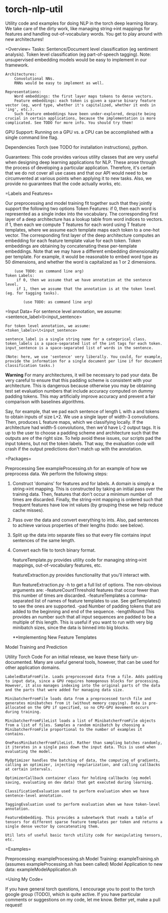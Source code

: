 # torch-nlp-util
Utility code and examples for doing NLP in the torch deep learning library. We take care of the dirty work, like managing string->int mappings for features and handling out-of-vocabulary words. You get to play around with new architectures!

=Overview=
	Tasks:
		Sentence/Document level classification (eg sentiment analysis). 
		Token level classification (eg part-of-speech tagging).
		Note: unsupervised embedding models would be easy to implement in our framework.
		
	Architectures:
		Convolutional NNs. 
		RNNs would be easy to implement as well. 

	Representations:
		Word embeddings: the first layer maps tokens to dense vectors.
		Feature embeddings: each token is given a sparse binary feature vector (eg, word type, whether it's capitalized, whether it ends in 'ing', etc.). 
		Such feature embeddings have been under-explored, despite being crucial in certain applications, because the implementation is more complicated. See TODO for more info. You should try them! 


GPU Support:
	Running on a GPU vs. a CPU can be accomplished with a single command line flag. 

Dependencies
	Torch (see TODO for installation instructions), python. 


Guarantees:
	This code provides various utility classes that are very useful when designing deep learning applications for NLP. These arose through the process of developing a particular application. Therefore, it's certain that we do not cover all use cases and that our API would need to be circumvented at various points when applying it to new tasks. Also, we provide no guarantees that the code actually works, etc.


=Labels and Features=

Our preprocessing and model training fit together such that they jointly support the following two options
	Token Features: 
		if 0, then each word is represented as a single index into the vocabulary. The corresponding first layer of a deep architecture has a lookup table from word indices to vectors. 
		if 1, then each we compute T features for each word using T feature templates, where we assume each template maps each token to a one-hot vector. The corresponding first layer of the deep architecture computes an embedding for each feature template value for each token. Token embeddings are obtaining by concatenating these per-template embeddings. Note that we may have a different embedding dimensionality per template. For example, it would be reasonable to embed word type as 50 dimensions, and whether the word is capitalized as 1 or 2 dimensions. 

		(use TODO: as command line arg)
	Token Labels:
		 if 0, then we assume that we have annotation at the sentence level. 
		 if 1, then we assume that the annotation is at the token level (eg. for tagging tasks).

			(use TODO: as command line arg)

=Input Data=
	For sentence level annotation, we assume:
	<sentence_label>\t<input_sentence>
	
	For token level annotation, we assume:
	<token_labels>\t<input_sentence>

	sentence_label is a single string name for a categorical class. token_labels is a space-separated list of the int tags for each token. input_sentence is a space-separated list of words in the sentence.

	(Note: here, we use 'sentence' very liberally. You could, for example, provide the information for a single document per line if for document classification tasks.)

**Warning**
For many architectures, it will be necessary to pad your data. Be very careful to ensure that this padding scheme is consistent with your architecture. This is dangerous because otherwise you may be obtaining test set evaluation numbers that include accuracy computed on dummy padding tokens. This may artificially improve accuracy and prevent a fair comparison with baselines algorithms. 

Say, for example, that we pad each sentence of length L with a <START> and <END> tokens to obtain inputs of size L+2. We use a single layer of width-3 convolutions. Then, produces L feature maps, which we classifying locally. If the architecture had width-5 convolutions, then we'd have L-2 output tags. It is up to the user to choose a padding scheme and architecture such that the  outputs are of the right size. To help avoid these issues, our scripts pad the input tokens, but not the token labels. That way, the evaluation code will crash if the output predictions don't match up with the annotation. 


=Packages=

Preprocessing
See exampleProcessing.sh for an example of how we preprocess data. We perform the following steps:

1) Construct 'domains' for features and for labels. A domain is simply a string->int mapping. This is constructed by taking an initial pass over the training data. Then, features that don't occur a minimum number of times are discarded. Finally, the string->int mapping is ordered such that frequent features have low int values (by grouping these we help reduce cache misses).

2) Pass over the data and convert everything to ints. Also, pad sentences to achieve various properties of their lengths (todo: see below).

3) Split up the data into separate files so that every file contains input sentences of the same length.

4) Convert each file to torch binary format.

	featureTemplate.py provides utility code for managing string->int mappings, out-of-vocabulary features, etc. 

	featureExtraction.py provides functionality that you'll interact with.

	Run featureExtraction.py -h to get a full list of options. The non-obvious arguments are:
		-featureCountThreshold features that occur fewer than this number of times are discarded.
		-featureTemplates a comma-separated list of names of feature templates to use. See getTemplates() to see the ones are supported.
		-pad Number of padding tokens that are added to the beginning and end of the sequence.
		-lengthRound This provides an number such that all input sequences are padded to be a multiple of this length. This is useful if you want to run with very big minibatch sizes, since the data is binned into big blocks.

	**Implementing New Feature Templates
	


Model Training and Prediction
	

Utility Torch Code
	For an initial release, we leave these fairly un-documented. Many are useful general tools, however, that can be used for other application domains. 

	LabeledDataFromFile. Loads preprocessed data from a file. Adds padding to input data, since a GPU requires homogenous blocks for processing. However, it also manages indexing into the original parts of the data and the parts that were added for managing data size. 

	MinibatcherFromFile loads data from a preprocessed torch file and generates minibatches from it (without memory copying). Data is pre-allocated on the GPU if specified, so no CPU-GPU movement occurs during training. 

	MinibatcherFromFileList loads a list of MinibatcherFromFile objects from a list of files. Samples a random minibatch by choosing a MinibatcherFromFile proportional to the number of examples it contains. 

	OnePassMinibatcherFromFileList. Rather than sampling batches randomly, it iterates in a single pass down the input data. This is used when evaluating the model.

	MyOptimizer handles the batching of data, the computing of gradients, calling an optimizer, injecting regularization, and calling callbacks at certain intervals.

	OptimizerCallback container class for holding callbacks (eg model saving, evaluating on dev data) that get executed during learning. 

	ClassificationEvaluation used to perform evaluation when we have sentence-level annotation.

	TaggingEvaluation used to perform evaluation when we have token-level annotation.

	FeatureEmbedding. This provides a subnetwork that reads a table of tensors for different sparse feature templates per token and returns a single dense vector by concatenating them.

	Util lots of useful basic torch utility code for manipulating tensors, etc.


=Examples=

Preprocessing: exampleProcessing.sh
Model Training: exampleTraining.sh (assumes exampleProcessing.sh has been called)
Model Application to new data: exampleModelApplication.sh


=Using My Code=

If you have general torch questions, I encourage you to post to the torch google group (TODO), which is quite active. If you have particular comments or suggestions on my code, let me know. Better yet, make a pull request!

